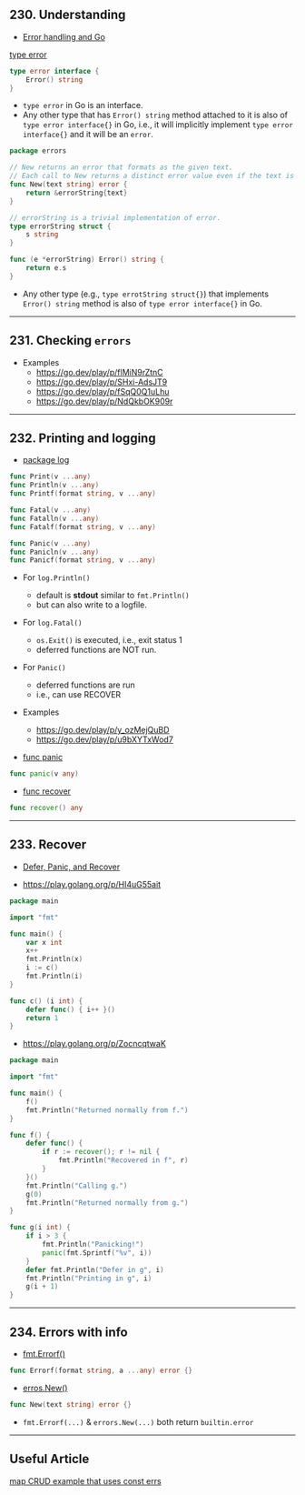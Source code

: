 ## 230. Understanding

* [Error handling and Go](https://go.dev/blog/error-handling-and-go)

[type error](https://pkg.go.dev/builtin#error)
```go
type error interface {
	Error() string
}
```
* `type error` in Go is an interface.
* Any other type that has `Error() string` method attached to it is also of `type error interface{}` in Go, i.e., it will implicitly implement `type error interface{}` and it will be an `error`.


```go
package errors

// New returns an error that formats as the given text.
// Each call to New returns a distinct error value even if the text is identical.
func New(text string) error {
	return &errorString{text}
}

// errorString is a trivial implementation of error.
type errorString struct {
	s string
}

func (e *errorString) Error() string {
	return e.s
}
```
* Any other type (e.g., `type errotString struct{}`) that implements `Error() string` method is also of `type error interface{}` in Go.

***

## 231. Checking `errors`

* Examples
    * https://go.dev/play/p/flMiN9rZtnC
    * https://go.dev/play/p/SHxi-AdsJT9
    * https://go.dev/play/p/fSqQ0Q1uLhu
    * https://go.dev/play/p/NdQkbOK909r

***

## 232. Printing and logging

* [package log](https://pkg.go.dev/log#pkg-index)
```go
func Print(v ...any)
func Println(v ...any)
func Printf(format string, v ...any)

func Fatal(v ...any)
func Fatalln(v ...any)
func Fatalf(format string, v ...any)

func Panic(v ...any)
func Panicln(v ...any)
func Panicf(format string, v ...any)
```
* For `log.Println()`
    * default is **stdout** similar to `fmt.Println()`
    * but can also write to a logfile.
* For  `log.Fatal()`
    * `os.Exit()` is executed, i.e., exit status 1
    * deferred functions are NOT run.
* For `Panic()`
    * deferred functions are run
    * i.e., can use RECOVER
* Examples
    * https://go.dev/play/p/y_ozMejQuBD
    * https://go.dev/play/p/u9bXYTxWod7

* [func panic](https://pkg.go.dev/builtin@go1.21.4#panic)
```go
func panic(v any)
```
* [func recover](https://pkg.go.dev/builtin@go1.21.4#recover)
```go
func recover() any
```

***

## 233. Recover

* [Defer, Panic, and Recover](https://blog.golang.org/defer-panic-and-recover)

* https://play.golang.org/p/HI4uG55ait

```go
package main

import "fmt"

func main() {
	var x int
	x++
	fmt.Println(x)
	i := c()
	fmt.Println(i)
}

func c() (i int) {
	defer func() { i++ }()
	return 1
}
```

* https://play.golang.org/p/ZocncqtwaK

```go
package main

import "fmt"

func main() {
	f()
	fmt.Println("Returned normally from f.")
}

func f() {
	defer func() {
		if r := recover(); r != nil {
			fmt.Println("Recovered in f", r)
		}
	}()
	fmt.Println("Calling g.")
	g(0)
	fmt.Println("Returned normally from g.")
}

func g(i int) {
	if i > 3 {
		fmt.Println("Panicking!")
		panic(fmt.Sprintf("%v", i))
	}
	defer fmt.Println("Defer in g", i)
	fmt.Println("Printing in g", i)
	g(i + 1)
}
```

***

## 234. Errors with info

* [fmt.Errorf()](https://pkg.go.dev/fmt#Errorf)
```go
func Errorf(format string, a ...any) error {}
```

* [erros.New()](https://pkg.go.dev/errors#example-New)
```go
func New(text string) error {}
```

* `fmt.Errorf(...)` & `errors.New(...)` both return `builtin.error`

***

## Useful Article

[map CRUD example that uses const errs](https://quii.gitbook.io/learn-go-with-tests/go-fundamentals/maps)
